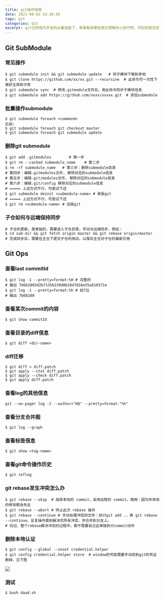 ```yaml
---
title: git操作指南   
date: 2021-08-02 14:36:50   
tags: git   
categories: Git   
excerpt: git已然成为开发的必备技能了，来看看有哪些相见恨晚的小技巧吧，可别说我没告诉你哦.
---
```


## Git SubModule

### 常见操作
```shell
$ git submodule init && git submodule update   # 将子模块下载到本地
$ git clone https://github.com/xx/xx.git --recursive  # 此命令可一次性下载好主库和子库
$ git submodule sync  # 修改.gitmodule文件后，用此命令同步子模块信息
$ git submodule add https://github.com/xxxx/xxxxx.git  # 添加submodule
```

### 批量操作submodule
```shell
$ git submodule foreach <command>
比如:
$ git submodule foreach git checkout master
$ git submodule foreach git submodule update
```

### 删除git submodule
```shell
$ git add .gitmodules        # 第一步
$ git rm --cached submodule_name    # 第二步
$ rm -rf submodule_name   # 第三步：删除submodule目录
# 第四步：编辑.gitmodules文件, 移除对应的submodule信息
# 第五步：编辑.git/modules文件, 移除对应的submodule信息
# 第六步：编辑.git/config 移除对应的submodule信息
# ===== 上述方式不行，可尝试下述
$ git submodule deinit <submodule-name> # 新版git
# ===== 上述方式不行，可尝试下述
$ git rm <submodule-name> # 旧版git
```

### 子仓如何与远端保持同步
```shell
# 子仓的更新，是单独的，需要进入子仓目录，手动与远端同步，例如：
$ cd sub-dir && git fetch origin master && git rebase origin/master
# 完成同步后，需要在主仓下提交子仓的改动，以保存主仓对子仓的最新引用
```

## Git Ops

### 查看last commitId
```shell
$ git log -1 --pretty=format:%H # 完整的
# 输出 7b6b2803d2b7135b239d062847816e55a810371e
$ git log -1 --pretty=format:%h # 前7位
# 输出 7b6b280
```

### 查看某次commit的内容
```shell
$ git show commitId
```

### 查看目录的diff信息
```shell
$ git diff <dir-name>
```

### diff迁移
```shell script
$ git diff > diff.patch
$ git apply --stat diff.patch
$ git apply --check diff.patch
$ git apply diff.patch
```

### 查看log的其他信息
```shell
git --no-pager log -2 --author="HQ" --pretty=format:"%h"
```

### 查看分支合并图
```shell
$ git log --graph
```

### 查看标签信息
```shell
$ git show <tag-name>
```

### 查看git命令操作历史
```shell
$ git reflog
```

### git rebase发生冲突怎么办
```shell
$ git rebase --skip  # 抛弃本地的 commit，采用远程的 commit。慎用：因为你本地的修改都会失去
$ git rebase --abort # 终止此次 rebase 操作
$ git rebase --continue # 手动处理冲突的文件：执行git add .，再 git rebase --continue，反复操作直到解决完所有冲突，并合并到分支上。
# 切记，整个rebase解决冲突的过程中，都不需要自己去单独执行commit动作
```

### 删除本地认证
```shell
$ git config --global --unset credential.helper
$ git config credential.helper store  # window的可能需要手动找到git的凭证删掉，见下图
```
![](git_identity.png)

### 测试
```shell
$ bash daad.sh
```
